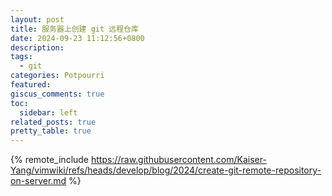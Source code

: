 ```yaml
---
layout: post
title: 服务器上创建 git 远程仓库
date: 2024-09-23 11:12:56+0800
description:
tags:
  - git
categories: Potpourri
featured:
giscus_comments: true
toc:
  sidebar: left
related_posts: true
pretty_table: true
---
```


{% remote_include https://raw.githubusercontent.com/Kaiser-Yang/vimwiki/refs/heads/develop/blog/2024/create-git-remote-repository-on-server.md %}

